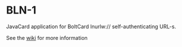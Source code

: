 # BLN-1
JavaCard application for BoltCard lnurlw:// self-authenticating URL-s.

See the [wiki](https://github.com/martinpaljak/BLN-1/wiki) for more information
